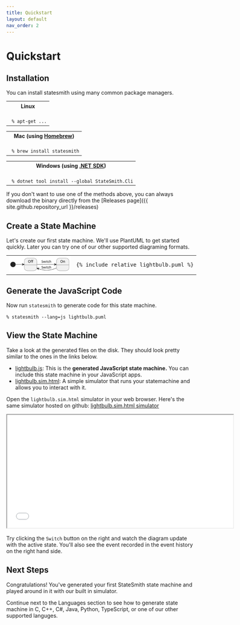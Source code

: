 ```yaml
---
title: Quickstart
layout: default
nav_order: 2
---
```


# Quickstart


## Installation

You can install statesmith using many common package managers.

<table>
<tr><th>
Linux
</th></tr>
<tr><td>
<code>
 % apt-get ...
</code>
</td></tr>
</table>

<table>
<tr><th>
Mac (using <a target="_blank" href="https://brew.sh">Homebrew</a>)
</th></tr>
<tr><td>
<code>
 % brew install statesmith
</code>
</td></tr>
</table>

<table>
<tr><th>
Windows (using <a target="_blank" href="https://dotnet.microsoft.com/en-us/download">.NET SDK</a>)
</th></tr>
<tr><td>
<code>
 % dotnet tool install --global StateSmith.Cli
</code>
</td></tr>
</table>



If you don't want to use one of the methods above, you can always download the binary directly from the [Releases page]({{ site.github.repository_url }}/releases)


## Create a State Machine

Let's create our first state machine. We'll use PlantUML to get started quickly. Later you can try one of our other supported diagraming formats.

<table>
<tr>
<td>

<img src="lightbulb.svg">

</td>
<td>
<pre>
{% include_relative lightbulb.puml %}
</pre>
</td>
</tr>
</table>

## Generate the JavaScript Code

Now run `statesmith` to generate code for this state machine.

```
% statesmith --lang=js lightbulb.puml
```

## View the State Machine

Take a look at the generated files on the disk. They should look pretty similar to the ones in the links below.

* [lightbulb.js](lightbulb.js): This is the **generated JavaScript state machine.** You can include this state machine in your JavaScript apps.
* [lightbulb.sim.html](lightbulb.sim.html): A simple simulator that runs your statemachine and allows you to interact with it.

Open the `lightbulb.sim.html` simulator in your web browser. Here's the same simulator hosted on github: [lightbulb.sim.html simulator](lightbulb.sim.html)


<iframe height="300" width="600" src="lightbulb.sim.html"></iframe>

Try clicking the `Switch` button on the right and watch the diagram update with the active state. You'll also see the event recorded in the event history on the right hand side.


## Next Steps

Congratulations! You've generated your first StateSmith state machine and played around in it with our built in simulator.

Continue next to the Languages section to see how to generate state machine in C, C++, C#, Java, Python, TypeScript, or one of our other supported languges. 
